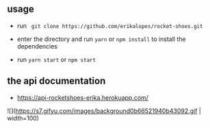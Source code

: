 ## usage 

- run ` git clone https://github.com/erikalopes/rocket-shoes.git`

- enter the directory and run `yarn` or `npm install` to install the dependencies

- run `yarn start` or `npm start`

## the api documentation

- https://api-rocketshoes-erika.herokuapp.com/

![](https://s7.gifyu.com/images/background0b66521940b43092.gif | width=100)






